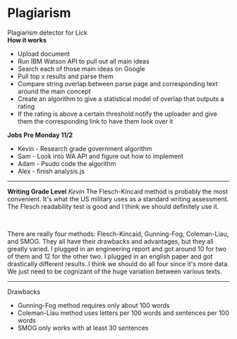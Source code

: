 # Plagiarism
Plagiarism detector for Lick 
<br>
<b>How it works</b>
<ul>
<li>Upload document</li>
<li>Run IBM Watson API to pull out all main ideas </li>
<li>Search each of those main ideas on Google </li>
<li>Pull top x results and parse them </li>
<li>Compare string overlap between parse page and corresponding text around the main concept </li>
<li>Create an algorithm to give a statistical model of overlap that outputs a rating </li>
<li>If the rating is above a certain threshold notify the uploader and give them the corresponding link to have them look over it </li>
</ul>
<b>Jobs Pre Monday 11/2</b>
<ul> 
<li> Kevin - Research grade government algorithm </li>
<li> Sam - Look into WA API and figure out how to implement </li>
<li> Adam - Psudo code the algorithm </li>
<li> Alex - finish analysis.js </li>
</ul>

<hr />

<b>Writing Grade Level</b>
<i>Kevin</i>
The Flesch-Kincaid method is probably the most convenient. It's what the US military uses as a standard writing assessment. The Flesch readability test is good and I think we should definitely use it.

<br />

There are really four methods: Flesch-Kincaid, Gunning-Fog, Coleman-Liau, and SMOG. They all have their drawbacks and advantages, but they all greatly varied. I plugged in an engineering report and got around 10 for two of them and 12 for the other two. I plugged in an english paper and got drastically different results..I think we should do all four since it's more data. We just need to be cognizant of the huge variation between various texts.

<hr />

Drawbacks
<ul>
  <li>Gunning-Fog method requires only about 100 words</li>
  <li>Coleman-Liau method uses letters per 100 words and sentences per 100 words</li>
  <li>SMOG only works with at least 30 sentences</li>
</ul>
